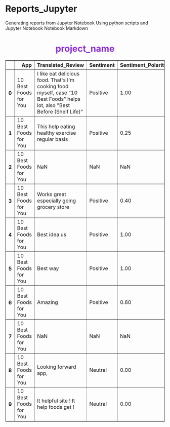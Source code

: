 # Reports_Jupyter
Generating reports from Jupyter Notebook Using python scripts and Jupyter Notebook Notebook Markdown


 <h1 style='text-align:center;color:#8c2fde;'> project_name</h1>
 
 <table border="1" class="dataframe">  <thead>    <tr style="text-align: right;">      <th></th>      <th>App</th>      <th>Translated_Review</th>      <th>Sentiment</th>      <th>Sentiment_Polarity</th>      <th>Sentiment_Subjectivity</th>    </tr>  </thead>  <tbody>    <tr>      <th>0</th>      <td>10 Best Foods for You</td>      <td>I like eat delicious food. That's I'm cooking food myself, case "10 Best Foods" helps lot, also "Best Before (Shelf Life)"</td>      <td>Positive</td>      <td>1.00</td>      <td>0.533333</td>    </tr>    <tr>      <th>1</th>      <td>10 Best Foods for You</td>      <td>This help eating healthy exercise regular basis</td>      <td>Positive</td>      <td>0.25</td>      <td>0.288462</td>    </tr>    <tr>      <th>2</th>      <td>10 Best Foods for You</td>      <td>NaN</td>      <td>NaN</td>      <td>NaN</td>      <td>NaN</td>    </tr>    <tr>      <th>3</th>      <td>10 Best Foods for You</td>      <td>Works great especially going grocery store</td>      <td>Positive</td>      <td>0.40</td>      <td>0.875000</td>    </tr>    <tr>      <th>4</th>      <td>10 Best Foods for You</td>      <td>Best idea us</td>      <td>Positive</td>      <td>1.00</td>      <td>0.300000</td>    </tr>    <tr>      <th>5</th>      <td>10 Best Foods for You</td>      <td>Best way</td>      <td>Positive</td>      <td>1.00</td>      <td>0.300000</td>    </tr>    <tr>      <th>6</th>      <td>10 Best Foods for You</td>      <td>Amazing</td>      <td>Positive</td>      <td>0.60</td>      <td>0.900000</td>    </tr>    <tr>      <th>7</th>      <td>10 Best Foods for You</td>      <td>NaN</td>      <td>NaN</td>      <td>NaN</td>      <td>NaN</td>    </tr>    <tr>      <th>8</th>      <td>10 Best Foods for You</td>      <td>Looking forward app,</td>      <td>Neutral</td>      <td>0.00</td>      <td>0.000000</td>    </tr>    <tr>      <th>9</th>      <td>10 Best Foods for You</td>      <td>It helpful site ! It help foods get !</td>      <td>Neutral</td>      <td>0.00</td>      <td>0.000000</td>    </tr>  </tbody></table>
 
 
